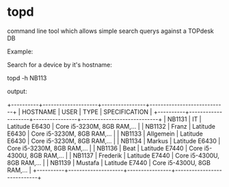 # topd
command line tool which allows simple search querys against a TOPdesk DB

Example:

Search for a device by it's hostname:

topd -h NB113

output:

+----------+--------------------+----------------+----------------------------+
| HOSTNAME |        USER        |      TYPE      |       SPECIFICATION        |
+----------+--------------------+----------------+----------------------------+
| NB1131   | IT                 | Latitude E6430 | Core i5-3230M, 8GB RAM,... |
| NB1132   | Franz              | Latitude E6430 | Core i5-3230M, 8GB RAM,... |
| NB1133   | Allgemein          | Latitude E6430 | Core i5-3230M, 8GB RAM,... |
| NB1134   | Markus             | Latitude E6430 | Core i5-3230M, 8GB RAM,... |
| NB1136   | Beat               | Latitude E7440 | Core i5-4300U, 8GB RAM,... |
| NB1137   | Frederik           | Latitude E7440 | Core i5-4300U, 8GB RAM,... |
| NB1139   | Mustafa            | Latitude E7440 | Core i5-4300U, 8GB RAM,... |
+----------+--------------------+----------------+----------------------------+